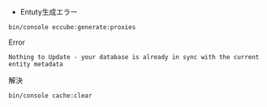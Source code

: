 
* Entuty生成エラー

~~~
bin/console eccube:generate:proxies
~~~
Error
~~~~~
Nothing to Update - your database is already in sync with the current entity metadata
~~~~~
解決
~~~~
bin/console cache:clear
~~~~
